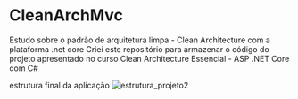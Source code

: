 # CleanArchMvc
Estudo sobre o padrão de arquitetura limpa - Clean Architecture com a plataforma .net core
Criei este repositório para armazenar o código do projeto apresentado no curso Clean Architecture Essencial - ASP .NET Core com C#

estrutura final da aplicação
![estrutura_projeto2](https://user-images.githubusercontent.com/8828419/172686590-5d67b142-764d-4c3b-9556-7f22be6761c0.png)
